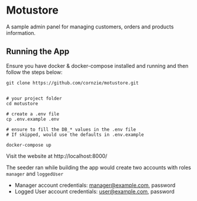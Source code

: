 # Motustore

A sample admin panel for managing customers, orders and products information.

## Running the App

Ensure you have docker & docker-compose installed and running and then follow the steps below:

```
git clone https://github.com/cornzie/motustore.git


# your project folder
cd motustore 

# create a .env file
cp .env.example .env

# ensure to fill the DB_* values in the .env file
# If skipped, would use the defaults in .env.example

docker-compose up
```
Visit the website at http://localhost:8000/

The seeder ran while building the app would create two accounts with roles `manager` and `loggedUser`
- Manager account credentials: manager@example.com, password
- Logged User account credentials: user@example.com, password
